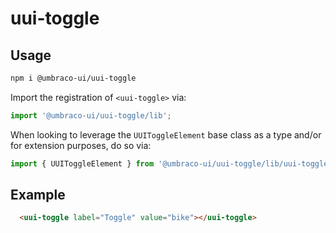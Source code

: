 # uui-toggle

## Usage

```zsh
npm i @umbraco-ui/uui-toggle
```

Import the registration of `<uui-toggle>` via:

```javascript
import '@umbraco-ui/uui-toggle/lib';
```

When looking to leverage the `UUIToggleElement` base class as a type and/or for extension purposes, do so via:

```javascript
import { UUIToggleElement } from '@umbraco-ui/uui-toggle/lib/uui-toggle.element';
```

## Example

```html
  <uui-toggle label="Toggle" value="bike"></uui-toggle>
```
